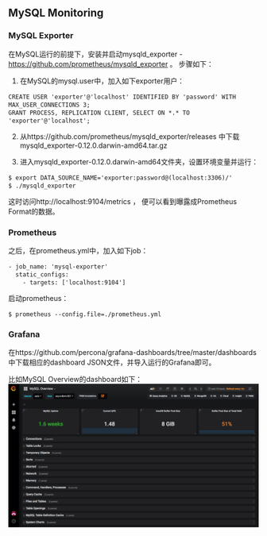 ## MySQL Monitoring

### MySQL Exporter

在MySQL运行的前提下，安装并启动mysqld_exporter - https://github.com/prometheus/mysqld_exporter 。 步骤如下：

1. 在MySQL的mysql.user中，加入如下exporter用户：
```
CREATE USER 'exporter'@'localhost' IDENTIFIED BY 'password' WITH MAX_USER_CONNECTIONS 3;
GRANT PROCESS, REPLICATION CLIENT, SELECT ON *.* TO 'exporter'@'localhost';
```

2. 从https://github.com/prometheus/mysqld_exporter/releases 中下载mysqld_exporter-0.12.0.darwin-amd64.tar.gz

3. 进入mysqld_exporter-0.12.0.darwin-amd64文件夹，设置环境变量并运行：
```
$ export DATA_SOURCE_NAME='exporter:password@(localhost:3306)/'
$ ./mysqld_exporter
```

这时访问http://localhost:9104/metrics ， 便可以看到曝露成Prometheus Format的数据。

### Prometheus

之后，在prometheus.yml中，加入如下job：

```
- job_name: 'mysql-exporter'
  static_configs:
    - targets: ['localhost:9104']
```

启动prometheus：

```
$ prometheus --config.file=./prometheus.yml
```

### Grafana

在https://github.com/percona/grafana-dashboards/tree/master/dashboards 中下载相应的dashboard JSON文件，并导入运行的Grafana即可。

比如MySQL Overview的dashboard如下：
![overview](./pix/overview.png)

